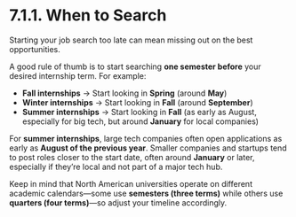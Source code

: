 # 7.1.1. When to Search

Starting your job search too late can mean missing out on the best opportunities.

A good rule of thumb is to start searching **one semester before** your desired internship term. For example:

- **Fall internships** → Start looking in **Spring** (around **May**)
- **Winter internships** → Start looking in **Fall** (around **September**)
- **Summer internships** → Start looking in **Fall** (as early as August, especially for big tech, but around **January** for local companies)

For **summer internships**, large tech companies often open applications as early as **August of the previous year**. Smaller companies and startups tend to post roles closer to the start date, often around **January** or later, especially if they’re local and not part of a major tech hub.

Keep in mind that North American universities operate on different academic calendars—some use **semesters (three terms)** while others use **quarters (four terms)**—so adjust your timeline accordingly.
